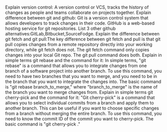 Explain version control: A version control or VCS, tracks the history of changes as people and teams collaborate on projects together.
Explain difference between git and github: Git is a version control system that allows developers to track changes in their code. GitHub is a web-based hosting service for git repositories.
List 3 other github alternatives:GitLab,Bitbucket,SourceFodge.
Explain the difference between git fetch and git pull:The key difference between git fetch and pull is that git pull copies changes from a remote repository directly into your working directory, while git fetch does not. The git fetch command only copies changes into your local Git repo. The git pull command does both.
Explain in simple terms git rebase and the command for it: In simple terms, "git rebase" is a command that allows you to integrate changes from one branch of a software project into another branch. To use this command, you need to have two branches that you want to merge, and you need to be in the branch that you want to integrate the changes into. The basic command is "git rebase branch_to_merge," where "branch_to_merge" is the name of the branch you want to merge changes from.
Explain in simple terms git cherry-pick and the command for it: "Git cherry-pick" is a command that allows you to select individual commits from a branch and apply them to another branch. This can be useful if you want to choose specific changes from a branch without merging the entire branch. To use this command, you need to know the commit ID of the commit you want to cherry-pick. The basic command is "git cherry-pick <commit-ID>."
